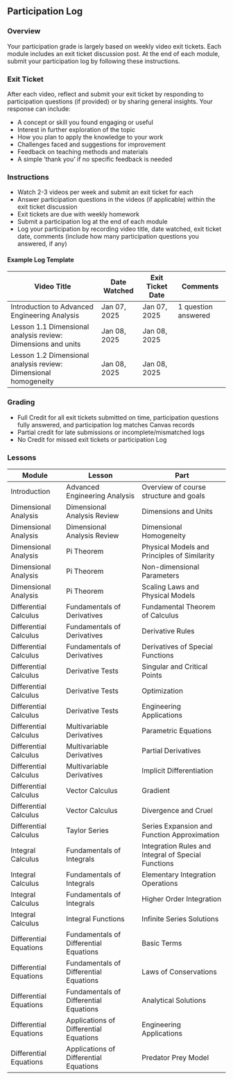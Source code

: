 ## Participation Log

### Overview
Your participation grade is largely based on weekly video exit tickets. Each module includes an exit ticket discussion post. At the end of each module, submit your participation log by following these instructions.  

### Exit Ticket  
After each video, reflect and submit your exit ticket by responding to participation questions (if provided) or by sharing general insights. Your response can include:  
- A concept or skill you found engaging or useful
- Interest in further exploration of the topic  
- How you plan to apply the knowledge to your work 
- Challenges faced and suggestions for improvement  
- Feedback on teaching methods and materials  
- A simple ‘thank you’ if no specific feedback is needed  

### Instructions
- Watch 2-3 videos per week and submit an exit ticket for each
- Answer participation questions in the videos (if applicable) within the exit ticket discussion
- Exit tickets are due with weekly homework  
- Submit a participation log at the end of each module  
- Log your participation by recording video title, date watched, exit ticket date, comments (include how many participation questions you answered, if any)

#### Example Log Template

| Video Title                              | Date Watched | Exit Ticket Date | Comments |  
|---------------------------------------------|------------------|----------------------|--------------|  
| Introduction to Advanced Engineering Analysis | Jan 07, 2025     | Jan 07, 2025         | 1 question answered |  
| Lesson 1.1 Dimensional analysis review: Dimensions and units | Jan 08, 2025     | Jan 08, 2025         |              |  
| Lesson 1.2 Dimensional analysis review: Dimensional homogeneity | Jan 08, 2025     | Jan 08, 2025         |  |  

### Grading
- Full Credit for all exit tickets submitted on time, participation questions fully answered, and participation log matches Canvas records
- Partial credit for late submissions or incomplete/mismatched logs  
- No Credit for missed exit tickets or participation Log


### Lessons
| Module                 | Lesson                          | Part                                         |
|------------------------|---------------------------------|---------------------------------------------|
| Introduction           | Advanced Engineering Analysis  | Overview of course structure and goals      |
| Dimensional Analysis   | Dimensional Analysis Review    | Dimensions and Units                        |
| Dimensional Analysis   | Dimensional Analysis Review    | Dimensional Homogeneity                     |
| Dimensional Analysis   | Pi Theorem                     | Physical Models and Principles of Similarity|
| Dimensional Analysis   | Pi Theorem                     | Non-dimensional Parameters                  |
| Dimensional Analysis   | Pi Theorem                     | Scaling Laws and Physical Models            |
| Differential Calculus  | Fundamentals of Derivatives    | Fundamental Theorem of Calculus             |
| Differential Calculus  | Fundamentals of Derivatives    | Derivative Rules                            |
| Differential Calculus  | Fundamentals of Derivatives    | Derivatives of Special Functions            |
| Differential Calculus  | Derivative Tests               | Singular and Critical Points                |
| Differential Calculus  | Derivative Tests               | Optimization                                |
| Differential Calculus  | Derivative Tests               | Engineering Applications                    |
| Differential Calculus  | Multivariable Derivatives      | Parametric Equations                        |
| Differential Calculus  | Multivariable Derivatives      | Partial Derivatives                         |
| Differential Calculus  | Multivariable Derivatives      | Implicit Differentiation                    |
| Differential Calculus  | Vector Calculus                | Gradient                                    |
| Differential Calculus  | Vector Calculus                | Divergence and Cruel                        |
| Differential Calculus  | Taylor Series                  | Series Expansion and Function Approximation |
| Integral Calculus      | Fundamentals of Integrals      | Integration Rules and Integral of Special Functions |
| Integral Calculus      | Fundamentals of Integrals      | Elementary Integration Operations           |
| Integral Calculus      | Fundamentals of Integrals      | Higher Order Integration                    |
| Integral Calculus      | Integral Functions             | Infinite Series Solutions                   |
| Differential Equations | Fundamentals of Differential Equations | Basic Terms                        |
| Differential Equations | Fundamentals of Differential Equations | Laws of Conservations               |
| Differential Equations | Fundamentals of Differential Equations | Analytical Solutions               |
| Differential Equations | Applications of Differential Equations | Engineering Applications          |
| Differential Equations | Applications of Differential Equations | Predator Prey Model               |
